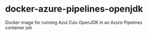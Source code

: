 # docker-azure-pipelines-openjdk
Docker image for running Azul Zulu OpenJDK in an Azure Pipelines container job
